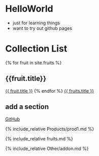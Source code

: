 # HelloWorld

- just for learning things
- want to try out github pages

# Collection List

{% for fruit in site.fruits %}
  <h2>{{fruit.title}}</h2>
  <a href="{{ fruit.url }}">{{ fruit.title }}</a>
{% endfor %}

  <span class="fruits">
    <a href="{{ fruits.url }}">{{ fruits.title }}</a>
  </span>

## add a section

[GitHub](http://github.com)


{% include_relative Products/prod1.md %}

{% include_relative fruits.md %}

{% include_relative Other/addon.md %}




